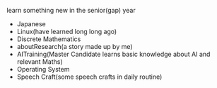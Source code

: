 learn something new in the senior(gap) year

* Japanese
* Linux(have learned long long ago)
* Discrete Mathematics
* aboutResearch(a story made up by me)
* AITraining(Master Candidate learns basic knowledge about AI and relevant Maths)
* Operating System
* Speech Craft(some speech crafts in daily routine)
